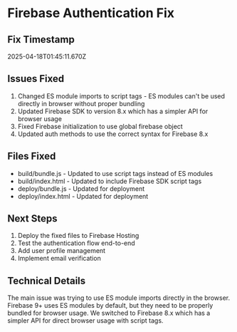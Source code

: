# Firebase Authentication Fix

## Fix Timestamp
2025-04-18T01:45:11.670Z

## Issues Fixed
1. Changed ES module imports to script tags - ES modules can't be used directly in browser without proper bundling
2. Updated Firebase SDK to version 8.x which has a simpler API for browser usage
3. Fixed Firebase initialization to use global firebase object
4. Updated auth methods to use the correct syntax for Firebase 8.x

## Files Fixed
- build/bundle.js - Updated to use script tags instead of ES modules
- build/index.html - Updated to include Firebase SDK script tags
- deploy/bundle.js - Updated for deployment
- deploy/index.html - Updated for deployment

## Next Steps
1. Deploy the fixed files to Firebase Hosting
2. Test the authentication flow end-to-end
3. Add user profile management
4. Implement email verification

## Technical Details
The main issue was trying to use ES module imports directly in the browser. Firebase 9+ uses ES modules by default, but they need to be properly bundled for browser usage. We switched to Firebase 8.x which has a simpler API for direct browser usage with script tags.
